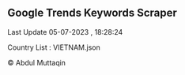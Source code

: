 

## Google Trends Keywords Scraper 
 
Last Update 05-07-2023 , 18:28:24

Country List :
VIETNAM.json



© Abdul Muttaqin 
